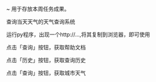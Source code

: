 ~ 用于存放本周任务成果。

查询当天天气的天气查询系统

运行py程序，出现一个http://...,将其复制到浏览器，即可使用

点击「查询」按钮，获取帮助文档

点击「历史」按钮，获取查询历史

点击「查询」按钮，获取城市天气
